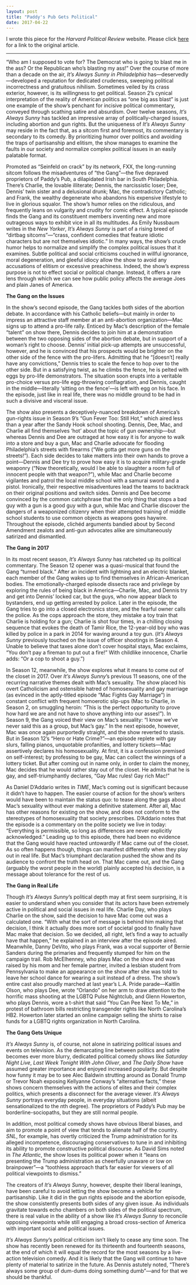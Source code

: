```yaml
---
layout: post
title: "Paddy's Pub Gets Political"
date: 2017-04-22
---
```


I wrote this piece for the *Harvard Political Review* website. Please click [here](https://harvardpolitics.com/culture/paddys-pub-gets-political/) for a link to the original article.

---

“Who am I supposed to vote for? The Democrat who is going to blast me in the ass? Or the Republican who’s blasting my ass!” Over the course of more than a decade on the air, *It’s Always Sunny in Philadelphia* has—deservedly—developed a reputation for dedicated crudeness, sweeping political incorrectness and gratuitous nihilism. Sometimes veiled by its crass exterior, however, is its willingness to get political. Season 2’s cynical interpretation of the reality of American politics as “one big ass blast” is just one example of the show’s penchant for incisive political commentary, conveyed through scathing satire and absurdism. Over twelve seasons, *It’s Always Sunny* has tackled an impressive array of politically-charged issues, including abortion and gun rights. But the uniqueness of *It’s Always Sunny* may reside in the fact that, as a sitcom first and foremost, its commentary is secondary to its comedy. By prioritizing humor over politics and avoiding the traps of partisanship and elitism, the show manages to examine the faults in our society and normalize complex political issues in an easily palatable format.

Promoted as “Seinfeld on crack” by its network, FXX, the long-running sitcom follows the misadventures of “the Gang”—the five depraved proprietors of Paddy’s Pub, a dilapidated Irish bar in South Philadelphia. There’s Charlie, the lovable illiterate; Dennis, the narcissistic loser; Dee, Dennis’ twin sister and a delusional drunk; Mac, the contradictory Catholic; and Frank, the wealthy degenerate who abandons his expensive lifestyle to live in glorious squalor. The show’s humor relies on the ridiculous, and frequently leans on vulgarity and crudity for comic effect. A typical episode finds the Gang and its constituent members inventing new and more outrageous ways to exhibit vice in all its multitudes. As Emily Nussbaum writes in the *New Yorker*, *It’s Always Sunny* is part of a rising breed of “dirtbag sitcoms”—“crass, confident comedies that feature idiotic characters but are not themselves idiotic.” In many ways, the show’s crude humor helps to normalize and simplify the complex political issues that it examines. Subtle political and social criticisms couched in willful ignorance, moral degeneration, and gleeful idiocy allow the show to avoid any accusations of elitism or excessive preachiness. Indeed, the show’s express purpose is not to effect social or political change. Instead, it offers a rare lens through which we can see how public policy affects the average Joes and plain Janes of America.

**The Gang on the Issues**

In the show’s second episode, the Gang tackles both sides of the abortion debate. In accordance with his Catholic beliefs—but mainly in order to impress an attractive staff member at an anti-abortion organization—Mac signs up to attend a pro-life rally. Enticed by Mac’s description of the female “talent” on show there, Dennis decides to join him at a demonstration between the two opposing sides of the abortion debate, but in support of a woman’s right to choose. Dennis’ initial pick-up attempts are unsuccessful, however, and he is convinced that his prospects would be brighter on the other side of the fence with the pro-lifers. Admitting that he “[doesn’t] really have any convictions,” Dennis tries to scale the fence to hop over to the other side. But in a satisfying twist, as he climbs the fence, he is pelted with eggs by pro-life demonstrators. The situation soon erupts into a veritable pro-choice versus pro-life egg-throwing conflagration, and Dennis, caught in the middle—literally ‘sitting on the fence’—is left with egg on his face. In the episode, just like in real life, there was no middle ground to be had in such a divisive and visceral issue.

The show also presents a deceptively-nuanced breakdown of America’s gun-rights issue in Season 9’s “Gun Fever Too: Still Hot,” which aired less than a year after the Sandy Hook school shooting. Dennis, Dee, Mac, and Charlie all find themselves ‘hot’ about the topic of gun ownership—but whereas Dennis and Dee are outraged at how easy it is for anyone to walk into a store and buy a gun, Mac and Charlie advocate for flooding Philadelphia’s streets with firearms (“We gotta get more guns on the streets!”). Each side decides to take matters into their own hands to prove a point—Dennis and Dee try to prove how easy it is to acquire military-grade weaponry (“Now theoretically, would I be able to slaughter a room full of innocent people with that weapon?”), while Mac and Charlie become vigilantes and patrol the local middle school with a samurai sword and a pistol. Ironically, their respective misadventures lead the teams to backtrack on their original positions and switch sides. Dennis and Dee become convinced by the common catchphrase that the only thing that stops a bad guy with a gun is a good guy with a gun, while Mac and Charlie discover the dangers of a weaponized citizenry when their attempted training of middle school students to use common objects as weapons goes haywire. Throughout the episode, clichéd arguments bandied about by Second Amendment zealots and anti-gun advocates alike are simultaneously satirized and dismantled.

**The Gang in 2017**

In its most recent season, *It’s Always Sunny* has ratcheted up its political commentary. The Season 12 opener was a quasi-musical that found the Gang “turned black.” After an incident with lightning and an electric blanket, each member of the Gang wakes up to find themselves in African-American bodies. The emotionally-charged episode dissects race and privilege by exploring the rules of being black in America—Charlie, Mac, and Dennis try and get into Dennis’ locked car, but the guys, who now appear black to bystanders, end up getting arrested by police. Later in the episode, the Gang tries to go into a closed electronics store, and the fearful owner calls the police. As the cops approach the store, they mistake a toy train that Charlie is holding for a gun; Charlie is shot four times, in a chilling closing sequence that evokes the death of Tamir Rice, the 12-year-old boy who was killed by police in a park in 2014 for waving around a toy gun. (*It’s Always Sunny* previously touched on the issue of officer shootings in Season 4. Unable to believe that taxes alone don’t cover hospital stays, Mac exclaims, “You don’t pay a fireman to put out a fire!” With childlike innocence, Charlie adds: “Or a cop to shoot a guy.”)

In Season 12, meanwhile, the show explores what it means to come out of the closet in 2017. Over *It’s Always Sunny*’s previous 11 seasons, one of the recurring narrative themes dealt with Mac’s sexuality. The show placed his overt Catholicism and ostensible hatred of homosexuality and gay marriage (as evinced in the aptly-titled episode “Mac Fights Gay Marriage”) in constant conflict with frequent homoerotic slip-ups (Mac to Charlie, in Season 2, on smuggling heroin: “This is the perfect opportunity to prove how hard we are and not have to shove anything into our asses!”). In Season 9, the Gang voiced their view on Mac’s sexuality: “I know we’ve never said this as a group, but Mac’s gay.” In the next episode, however, Mac was once again purportedly straight, and the show reverted to stasis. But in Season 12’s “Hero or Hate Crime?”––an episode replete with gay slurs, falling pianos, unquotable profanities, and lottery tickets—Mac assertively declares his homosexuality. At first, it is a confession premised on self-interest; by professing to be gay, Mac can collect the winnings of a lottery ticket. But after coming out in name only, in order to claim the money, Mac decides that he would rather stay out of the closet. He admits that he is gay, and self-triumphantly declares, “Gay Mac rules! Gay rich Mac!”

As Daniel D’Addario writes in *TIME*, Mac’s coming out is significant because it didn’t have to happen. The easier course of action for the show’s writers would have been to maintain the status quo: to tease along the gags about Mac’s sexuality without ever making a definitive statement. After all, Mac has other reasons for existing on the show, and does not conform to the stereotypes of homosexuality that society prescribes. D’Addario notes that the episode is a commentary on the polite society we live in today: “Everything is permissible, so long as differences are never explicitly acknowledged.” Leading up to this episode, there had been no evidence that the Gang would have reacted untowardly if Mac came out of the closet. As so often happens though, things can manifest differently when they play out in real life. But Mac’s triumphant declaration pushed the show and its audience to confront the truth head on. That Mac came out, and the Gang (arguably the worst people in the world) plainly accepted his decision, is a message about tolerance for the rest of us.

**The Gang in Real Life**

Though *It’s Always Sunny*’s political depth may at first seem surprising, it is easier to understand when you consider that its actors have been extremely active in political and social issues in real life. Charlie Day, who plays Charlie on the show, said the decision to have Mac come out was a calculated one. “With what the sort of message is behind him making that decision, I think it actually does more sort of societal good to finally have Mac make that decision. So we decided, all right, let’s find a way to actually have that happen,” he explained in an interview after the episode aired. Meanwhile, Danny DeVito, who plays Frank, was a vocal supporter of Bernie Sanders during the primaries and frequently stumped for him on the campaign trail. Rob McElhenney, who plays Mac on the show and was raised by his mom and her female partner, invited a lesbian student from Pennsylvania to make an appearance on the show after she was told to leave her school dance for wearing a suit instead of a dress. The show’s entire cast also proudly marched at last year’s L.A. Pride parade—Kaitlin Olson, who plays Dee, wrote “Orlando” on her arm to draw attention to the horrific mass shooting at the LGBTQ Pulse Nightclub, and Glenn Howerton, who plays Dennis, wore a t-shirt that said “You Can Pee Next To Me,” in protest of bathroom bills restricting transgender rights like North Carolina’s HB2. Howerton later started an online campaign selling the shirts to raise funds for a LGBTQ rights organization in North Carolina.

**The Gang Gets Unique**

*It’s Always Sunny* is, of course, not alone in satirizing political issues and events on television. As the demarcating line between politics and satire becomes ever more blurry, dedicated political comedy shows like *Saturday Night Live*, *Last Week Tonight With John Oliver*, and *The Daily Show* have assumed greater importance and enjoyed increased popularity. But despite how funny it may be to see Alec Baldwin strutting around as Donald Trump or Trevor Noah exposing Kellyanne Conway’s “alternative facts,” these shows concern themselves with the actions of elites and their complex politics, which presents a disconnect for the average viewer. *It’s Always Sunny* portrays everyday people, in everyday situations (albeit sensationalized to the *n*th degree). The proprietors of Paddy’s Pub may be borderline-sociopaths, but they are still normal people.

In addition, most political comedy shows have obvious liberal biases, and aim to promote a point of view that tends to alienate half of the country. *SNL*, for example, has overtly criticized the Trump administration for its alleged incompetence, discouraging conservatives to tune in and inhibiting its ability to promote constructive political discourse. As David Sims noted in *The Atlantic*, the show loses its political power when it “leans on presenting the Trump administration as cheerfully unaware or low on brainpower”—a “toothless approach that’s far easier for viewers of all political viewpoints to dismiss.”

The creators of *It’s Always Sunny*, however, despite their liberal leanings, have been careful to avoid letting the show become a vehicle for partisanship. Like it did in the gun rights episode and the abortion episode, the show consistently presents both sides of any given issue. As individuals gravitate towards echo chambers on both sides of the political spectrum, there is real value in the ability of a show like *It’s Always Sunny* to reconcile opposing viewpoints while still engaging a broad cross-section of America with important social and political issues.

*It’s Always Sunny*’s political criticism isn’t likely to cease any time soon. The show has recently been renewed for its thirteenth and fourteenth seasons, at the end of which it will equal the record for the most seasons by a live-action television comedy. And it is likely that the Gang will continue to have plenty of material to satirize in the future. As Dennis astutely noted, “There’s always some group of dum-dums doing something dumb”—and for that we should be thankful.
